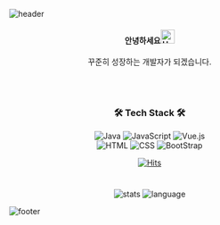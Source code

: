 ![header](https://capsule-render.vercel.app/api?type=waving&color=gradient&text=%20Seonmi's%20GitHub%20😊&animation=twinkling&fontSize=50&fontAlignY=40&fontAlign=70&height=250)

<div align="center">
<h4>안녕하세요<img src="https://raw.githubusercontent.com/Tarikul-Islam-Anik/Animated-Fluent-Emojis/master/Emojis/Hand%20gestures/Hand%20with%20Fingers%20Splayed%20Light%20Skin%20Tone.png" alt="Hand with Fingers Splayed Light Skin Tone" width="25" height="25"/></h4>

꾸준히 성장하는 개발자가 되겠습니다.

<br /><br />
<h3>🛠️ Tech Stack 🛠️</h3>

![Java](https://img.shields.io/badge/java-%23ED8B00.svg?style=for-the-badge&logo=java&logoColor=block)
![JavaScript](https://img.shields.io/badge/javascript-%23FFFF00?style=for-the-badge&logo=javascript&logoColor=black)
![Vue.js](https://img.shields.io/badge/vue.js-%234FC08D?style=for-the-badge&logo=vuedotjs&logoColor=white)<br>
![HTML](https://img.shields.io/badge/html5-%23E34F26?style=for-the-badge&logo=css3&logoColor=white)
![CSS](https://img.shields.io/badge/CSS-%231572B6?style=for-the-badge&logo=html5&logoColor=white)
![BootStrap](https://img.shields.io/badge/bootstrap-%237952B3?style=for-the-badge&logo=bootstrap&logoColor=white)

[![Hits](https://hits.seeyoufarm.com/api/count/incr/badge.svg?url=https%3A%2F%2Fgithub.com%2Fgjbae1212%2Fhit-counter&count_bg=%23c193ef&title_bg=%23686868&icon=github.svg&icon_color=%23FFFFFF&title=&edge_flat=true)](https://hits.seeyoufarm.com)
#
<!-- ![](https://github-readme-stats.vercel.app/api?username=KIM-SeonMi&hide=contribs,prs&show_icons=true&theme=material-palenight) -->
![stats](https://github-readme-stats.vercel.app/api?username=KIM-SeonMi&layout=&theme=material-palenight&show_icons=true) ![language](https://github-readme-stats.vercel.app/api/top-langs/?username=KIM-SeonMi&layout=compact&theme=material-palenight)
</div>

![footer](https://capsule-render.vercel.app/api?section=footer&type=waving&color=e2e4e3&height=130)
